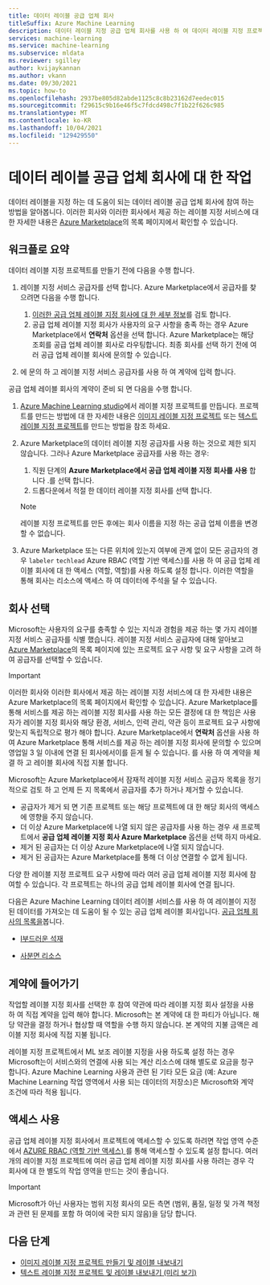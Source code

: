 ```yaml
---
title: 데이터 레이블 공급 업체 회사
titleSuffix: Azure Machine Learning
description: 데이터 레이블 지정 공급 업체 회사를 사용 하 여 데이터 레이블 지정 프로젝트의 데이터에 레이블을 지정할 수 있습니다.
services: machine-learning
ms.service: machine-learning
ms.subservice: mldata
ms.reviewer: sgilley
author: kvijaykannan
ms.author: vkann
ms.date: 09/30/2021
ms.topic: how-to
ms.openlocfilehash: 2937be805d82abde1125c8c8b23162d7eedec015
ms.sourcegitcommit: f29615c9b16e46f5c7fdcd498c7f1b22f626c985
ms.translationtype: MT
ms.contentlocale: ko-KR
ms.lasthandoff: 10/04/2021
ms.locfileid: "129429550"
---
```

# <a name="work-with-a-data-labeling-vendor-company"></a>데이터 레이블 공급 업체 회사에 대 한 작업

데이터 레이블을 지정 하는 데 도움이 되는 데이터 레이블 공급 업체 회사에 참여 하는 방법을 알아봅니다. 이러한 회사와 이러한 회사에서 제공 하는 레이블 지정 서비스에 대 한 자세한 내용은 [Azure Marketplace](https://azuremarketplace.microsoft.com/marketplace/consulting-services?page=1&search=AzureMLVend)의 목록 페이지에서 확인할 수 있습니다.


## <a name="workflow-summary"></a>워크플로 요약

데이터 레이블 지정 프로젝트를 만들기 전에 다음을 수행 합니다.

1. 레이블 지정 서비스 공급자를 선택 합니다.  Azure Marketplace에서 공급자를 찾으려면 다음을 수행 합니다.
    1. [이러한 공급 업체 레이블 지정 회사에 대 한 세부 정보](https://azuremarketplace.microsoft.com/marketplace/consulting-services?page=1&search=AzureMLVend)를 검토 합니다.
    1. 공급 업체 레이블 지정 회사가 사용자의 요구 사항을 충족 하는 경우 Azure Marketplace에서 **연락처** 옵션을 선택 합니다. Azure Marketplace는 해당 조회를 공급 업체 레이블 회사로 라우팅합니다. 최종 회사를 선택 하기 전에 여러 공급 업체 레이블 회사에 문의할 수 있습니다.

1. 에 문의 하 고 레이블 지정 서비스 공급자를 사용 하 여 계약에 입력 합니다.

공급 업체 레이블 회사의 계약이 준비 되 면 다음을 수행 합니다.

1. [Azure Machine Learning studio](https://ml.azure.com)에서 레이블 지정 프로젝트를 만듭니다. 프로젝트를 만드는 방법에 대 한 자세한 내용은 [이미지 레이블 지정 프로젝트](how-to-create-image-labeling-projects.md) 또는 [텍스트 레이블 지정 프로젝트](how-to-create-text-labeling-projects.md)를 만드는 방법을 참조 하세요.
1. Azure Marketplace의 데이터 레이블 지정 공급자를 사용 하는 것으로 제한 되지 않습니다.  그러나 Azure Marketplace 공급자를 사용 하는 경우:
    1. 직원 단계의 **Azure Marketplace에서 공급 업체 레이블 지정 회사를 사용** 합니다 .를 선택 합니다.
    1. 드롭다운에서 적절 한 데이터 레이블 지정 회사를 선택 합니다.

    > [!NOTE]
    > 레이블 지정 프로젝트를 만든 후에는 회사 이름을 지정 하는 공급 업체 이름을 변경할 수 없습니다.

1. Azure Marketplace 또는 다른 위치에 있는지 여부에 관계 없이 모든 공급자의 경우 `labeler` `techlead` Azure RBAC (역할 기반 액세스)를 사용 하 여 공급 업체 레이블 회사에 대 한 액세스 (역할, 역할)를 사용 하도록 설정 합니다. 이러한 역할을 통해 회사는 리소스에 액세스 하 여 데이터에 주석을 달 수 있습니다.

## <a name="select-a-company"></a><a name="review"></a> 회사 선택

Microsoft는 사용자의 요구를 충족할 수 있는 지식과 경험을 제공 하는 몇 가지 레이블 지정 서비스 공급자를 식별 했습니다. 레이블 지정 서비스 공급자에 대해 알아보고 [Azure Marketplace](https://azuremarketplace.microsoft.com/marketplace/consulting-services?page=1&search=AzureMLVend)의 목록 페이지에 있는 프로젝트 요구 사항 및 요구 사항을 고려 하 여 공급자를 선택할 수 있습니다.

> [!IMPORTANT]
> 이러한 회사와 이러한 회사에서 제공 하는 레이블 지정 서비스에 대 한 자세한 내용은 Azure Marketplace의 목록 페이지에서 확인할 수 있습니다. Azure Marketplace를 통해 서비스를 제공 하는 레이블 지정 회사를 사용 하는 모든 결정에 대 한 책임은 사용자가 레이블 지정 회사와 해당 환경, 서비스, 인력 관리, 약관 등이 프로젝트 요구 사항에 맞는지 독립적으로 평가 해야 합니다. Azure Marketplace에서 **연락처** 옵션을 사용 하 여 Azure Marketplace 통해 서비스를 제공 하는 레이블 지정 회사에 문의할 수 있으며 영업일 3 일 이내에 연결 된 회사에서이를 듣게 될 수 있습니다. 를 사용 하 여 계약을 체결 하 고 레이블 회사에 직접 지불 합니다.

Microsoft는 Azure Marketplace에서 잠재적 레이블 지정 서비스 공급자 목록을 정기적으로 검토 하 고 언제 든 지 목록에서 공급자를 추가 하거나 제거할 수 있습니다.  

* 공급자가 제거 되 면 기존 프로젝트 또는 해당 프로젝트에 대 한 해당 회사의 액세스에 영향을 주지 않습니다.
* 더 이상 Azure Marketplace에 나열 되지 않은 공급자를 사용 하는 경우 새 프로젝트에서 **공급 업체 레이블 지정 회사 Azure Marketplace** 옵션을 선택 하지 마세요.
* 제거 된 공급자는 더 이상 Azure Marketplace에 나열 되지 않습니다.
* 제거 된 공급자는 Azure Marketplace를 통해 더 이상 연결할 수 없게 됩니다.

다양 한 레이블 지정 프로젝트 요구 사항에 따라 여러 공급 업체 레이블 지정 회사에 참여할 수 있습니다. 각 프로젝트는 하나의 공급 업체 레이블 회사에 연결 됩니다.

다음은 Azure Machine Learning 데이터 레이블 서비스를 사용 하 여 레이블이 지정 된 데이터를 가져오는 데 도움이 될 수 있는 공급 업체 레이블 회사입니다. [공급 업체 회사의 목록을](https://azuremarketplace.microsoft.com/marketplace/consulting-services?page=1&search=AzureMLVend)봅니다.

* [I부드러운 석재](https://azuremarketplace.microsoft.com/marketplace/consulting-services/isoftstoneinc1614950352893.20210527) 

* [사분면 리소스](https://azuremarketplace.microsoft.com/marketplace/consulting-services/quadrantresourcellc1587325810226.quadrant_resource_data_labeling)

## <a name="enter-into-a-contract"></a>계약에 들어가기 

작업할 레이블 지정 회사를 선택한 후 참여 약관에 따라 레이블 지정 회사 설정을 사용 하 여 직접 계약을 입력 해야 합니다. Microsoft는 본 계약에 대 한 파티가 아닙니다. 해당 약관을 결정 하거나 협상할 때 역할을 수행 하지 않습니다. 본 계약의 지불 금액은 레이블 지정 회사에 직접 지불 됩니다.

레이블 지정 프로젝트에서 ML 보조 레이블 지정을 사용 하도록 설정 하는 경우 Microsoft는이 서비스와의 연결에 사용 되는 계산 리소스에 대해 별도로 요금을 청구 합니다. Azure Machine Learning 사용과 관련 된 기타 모든 요금 (예: Azure Machine Learning 작업 영역에서 사용 되는 데이터의 저장소)은 Microsoft와 계약 조건에 따라 적용 됩니다.

## <a name="enable-access"></a>액세스 사용

공급 업체 레이블 지정 회사에서 프로젝트에 액세스할 수 있도록 하려면 작업 영역 수준에서 [AZURE RBAC (역할 기반 액세스) ](how-to-assign-roles.md#manage-workspace-access) 를 통해 액세스할 수 있도록 설정 합니다.  여러 개의 레이블 지정 프로젝트에 여러 공급 업체 레이블 지정 회사를 사용 하려는 경우 각 회사에 대 한 별도의 작업 영역을 만드는 것이 좋습니다.

> [!IMPORTANT]
> Microsoft가 아닌 사용자는 범위 지정 회사의 모든 측면 (범위, 품질, 일정 및 가격 책정과 관련 된 문제를 포함 하 여이에 국한 되지 않음)을 담당 합니다.

## <a name="next-steps"></a>다음 단계

* [이미지 레이블 지정 프로젝트 만들기 및 레이블 내보내기](how-to-create-image-labeling-projects.md)
* [텍스트 레이블 지정 프로젝트 및 레이블 내보내기 (미리 보기)](how-to-create-text-labeling-projects.md)
